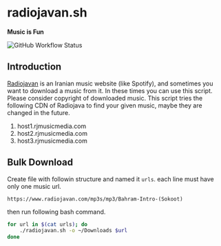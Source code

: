 # radiojavan.sh

**Music is Fun**

![GitHub Workflow Status](https://img.shields.io/github/actions/workflow/status/1995parham/radiojavan.sh/lint.yaml?label=lint&logo=github&style=flat-square&branch=main)

## Introduction

[Radiojavan](https://www.radiojavan.com/) is an Iranian music website (like Spotify), and sometimes you want
to download a music from it. In these times you can use this script. Please consider copyright of downloaded music.
This script tries the following CDN of Radiojava to find your given music, maybe they are changed in the future.

1. host1.rjmusicmedia.com
2. host2.rjmusicmedia.com
3. host3.rjmusicmedia.com

## Bulk Download

Create file with followin structure and named it `urls`. each line must have only one music url.

```
https://www.radiojavan.com/mp3s/mp3/Bahram-Intro-(Sokoot)
```

then run following bash command.

```bash
for url in $(cat urls); do
    ./radiojavan.sh -o ~/Downloads $url
done
```
